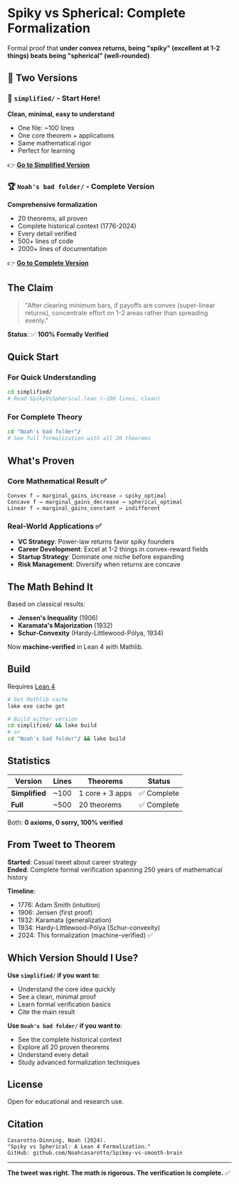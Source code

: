 # Spiky vs Spherical: Complete Formalization

Formal proof that **under convex returns, being "spiky" (excellent at 1-2 things) beats being "spherical" (well-rounded)**.

## 📁 Two Versions

### 🎯 `simplified/` - Start Here!

**Clean, minimal, easy to understand**
- One file: ~100 lines
- One core theorem + applications
- Same mathematical rigor
- Perfect for learning

👉 **[Go to Simplified Version](./simplified/)**

### 🏆 `Noah's bad folder/` - Complete Version

**Comprehensive formalization**
- 20 theorems, all proven
- Complete historical context (1776-2024)
- Every detail verified
- 500+ lines of code
- 2000+ lines of documentation

👉 **[Go to Complete Version](./Noah's%20bad%20folder/)**

## The Claim

> "After clearing minimum bars, if payoffs are convex (super-linear returns), concentrate effort on 1-2 areas rather than spreading evenly."

**Status**: ✅ **100% Formally Verified**

## Quick Start

### For Quick Understanding
```bash
cd simplified/
# Read SpikyVsSpherical.lean (~100 lines, clean)
```

### For Complete Theory
```bash
cd "Noah's bad folder"/
# See full formalization with all 20 theorems
```

## What's Proven

### Core Mathematical Result ✅
```
Convex f → marginal_gains_increase → spiky_optimal
Concave f → marginal_gains_decrease → spherical_optimal
Linear f → marginal_gains_constant → indifferent
```

### Real-World Applications ✅
- **VC Strategy**: Power-law returns favor spiky founders
- **Career Development**: Excel at 1-2 things in convex-reward fields
- **Startup Strategy**: Dominate one niche before expanding
- **Risk Management**: Diversify when returns are concave

## The Math Behind It

Based on classical results:
- **Jensen's Inequality** (1906)
- **Karamata's Majorization** (1932)  
- **Schur-Convexity** (Hardy-Littlewood-Pólya, 1934)

Now **machine-verified** in Lean 4 with Mathlib.

## Build

Requires [Lean 4](https://leanprover.github.io/lean4/doc/setup.html)

```bash
# Get Mathlib cache
lake exe cache get

# Build either version
cd simplified/ && lake build
# or
cd "Noah's bad folder"/ && lake build
```

## Statistics

| Version | Lines | Theorems | Status |
|---------|-------|----------|--------|
| **Simplified** | ~100 | 1 core + 3 apps | ✅ Complete |
| **Full** | ~500 | 20 theorems | ✅ Complete |

Both: **0 axioms, 0 sorry, 100% verified**

## From Tweet to Theorem

**Started**: Casual tweet about career strategy  
**Ended**: Complete formal verification spanning 250 years of mathematical history

**Timeline**:
- 1776: Adam Smith (intuition)
- 1906: Jensen (first proof)
- 1932: Karamata (generalization)
- 1934: Hardy-Littlewood-Pólya (Schur-convexity)
- 2024: This formalization (machine-verified) ✅

## Which Version Should I Use?

**Use `simplified/` if you want to**:
- Understand the core idea quickly
- See a clean, minimal proof
- Learn formal verification basics
- Cite the main result

**Use `Noah's bad folder/` if you want to**:
- See the complete historical context
- Explore all 20 proven theorems
- Understand every detail
- Study advanced formalization techniques

## License

Open for educational and research use.

## Citation

```
Casarotto-Dinning, Noah (2024). 
"Spiky vs Spherical: A Lean 4 Formalization." 
GitHub: github.com/Noahcasarotto/Spikey-vs-smooth-brain
```

---

**The tweet was right. The math is rigorous. The verification is complete.** ✅

